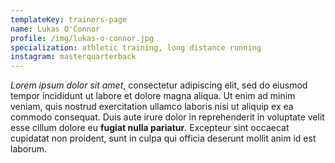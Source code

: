 ```yaml
---
templateKey: trainers-page
name: Lukas O'Connor
profile: /img/lukas-o-connor.jpg
specialization: athletic training, long distance running
instagram: masterquarterback
---
```

_Lorem ipsum dolor sit amet_, consectetur adipiscing elit, sed do eiusmod
tempor incididunt ut labore et dolore magna aliqua. Ut enim ad minim veniam,
quis nostrud exercitation ullamco laboris nisi ut aliquip ex ea commodo
consequat. Duis aute irure dolor in reprehenderit in voluptate velit esse
cillum dolore eu **fugiat nulla pariatur**. Excepteur sint occaecat cupidatat
non proident, sunt in culpa qui officia deserunt mollit anim id est laborum.
